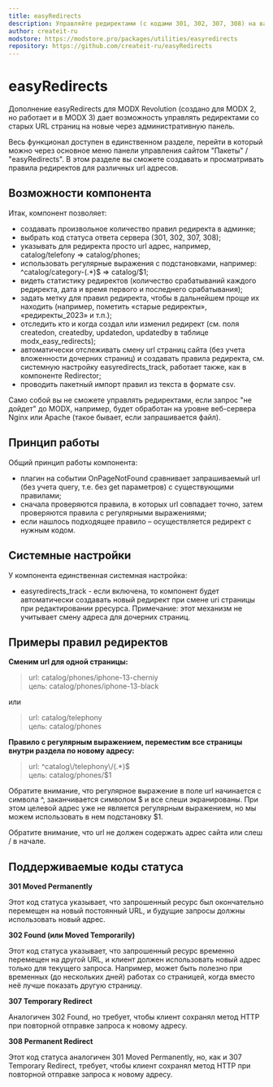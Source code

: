 ```yaml
---
title: easyRedirects
description: Управляйте редиректами (с кодами 301, 302, 307, 308) на вашем сайте на базе MODX Revolution
author: createit-ru
modstore: https://modstore.pro/packages/utilities/easyredirects
repository: https://github.com/createit-ru/easyRedirects
---
```

# easyRedirects

Дополнение easyRedirects для MODX Revolution (создано для MODX 2, но работает и в MODX 3) дает возможность управлять редиректами со старых URL страниц на новые через административную панель.

Весь функционал доступен в единственном разделе, перейти в который можно через основное меню панели управления сайтом "Пакеты" / "easyRedirects". В этом разделе вы сможете создавать и просматривать правила редиректов для различных url адресов.

## Возможности компонента

Итак, компонент позволяет:

* создавать произвольное количество правил редиректа в админке;
* выбрать код статуса ответа сервера (301, 302, 307, 308);
* указывать для редиректа просто url адрес, например, catalog/telefony => catalog/phones;
* использовать регулярные выражения с подстановками, например: ^catalog\/category-(.*)$ => catalog/$1;
* видеть статистику редиректов (количество срабатываний каждого редиректа, дата и время первого и последнего срабатывания);
* задать метку для правил редиректа, чтобы в дальнейшем проще их находить (например, пометить «старые редиректы», «редиректы_2023» и т.п.);
* отследить кто и когда создал или изменил редирект (см. поля createdon, createdby, updatedon, updatedby в таблице modx_easy_redirects);
* автоматически отслеживать смену url страниц сайта (без учета вложенности дочерних страниц) и создавать правила редиректа, см. системную настройку easyredirects_track, работает также, как в компоненте Redirector;
* проводить пакетный импорт правил из текста в формате csv.

Само собой вы не сможете управлять редиректами, если запрос "не дойдет" до MODX, например, будет обработан на уровне веб-сервера Nginx или Apache (такое бывает, если запрашивается файл).

## Принцип работы

Общий принцип работы компонента: 

* плагин на событии OnPageNotFound сравнивает запрашиваемый url (без учета query, т.е. без get параметров) с существующими правилами;
* сначала проверяются правила, в которых url совпадает точно, затем проверяются правила с регулярными выражениями;
* если нашлось подходящее правило – осуществляется редирект с нужным кодом.

## Системные настройки

У компонента единственная системная настройка:

* easyredirects_track - если включена, то компонент будет автоматически создавать новый редирект при смене uri страницы при редактировании рресурса. Примечание: этот механизм не учитывает смену адреса для дочерних страниц.

## Примеры правил редиректов

**Сменим url для одной страницы:**

> url: catalog/phones/iphone-13-cherniy \
цель: catalog/phones/iphone-13-black

или 

> url: catalog/telephony \
цель: catalog/phones

**Правило с регулярным выражением, переместим все страницы внутри раздела по новому адресу:**

>url: ^catalog\\/telephony\\/(.*)$ \
цель: catalog/phones/$1

Обратите внимание, что регулярное выражение в поле url начинается с символа ^, заканчивается символом $ и все слеши экранированы. При этом целевой адрес уже не является регулярным выражением, но мы можем использовать в нем подстановку $1.

Обратите внимание, что url не должен содержать адрес сайта или слеш / в начале.

## Поддерживаемые коды статуса

**301 Moved Permanently**

Этот код статуса указывает, что запрошенный ресурс был окончательно перемещен на новый постоянный URL, и будущие запросы должны использовать новый адрес.

**302 Found (или Moved Temporarily)**

Этот код статуса указывает, что запрошенный ресурс временно перемещен на другой URL, и клиент должен использовать новый адрес только для текущего запроса. Например, может быть полезно при временных (до нескольких дней) работах со страницей, когда вместо неё лучше показать другую страницу.

**307 Temporary Redirect**

Аналогичен 302 Found, но требует, чтобы клиент сохранял метод HTTP при повторной отправке запроса к новому адресу.

**308 Permanent Redirect**

Этот код статуса аналогичен 301 Moved Permanently, но, как и 307 Temporary Redirect, требует, чтобы клиент сохранял метод HTTP при повторной отправке запроса к новому адресу.